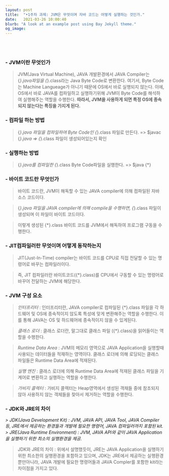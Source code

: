 ```yaml
---
layout: post
title:  "•1주차 과제: JVM은 무엇이며 자바 코드는 어떻게 실행하는 것인가."
date:   2021-03-26 10:00:40
blurb: "A look at an example post using Bay Jekyll theme."
og_image:
---
```

<br />
<br />




### - JVM이란 무엇인가

> JVM(Java Virtual Machine), JAVA 개발환경에서 JAVA Compiler는 {*}.java파일을 {*}.class라는 Java Byte Code로 변환한다.
> 여기서, Byte Code는 Machine Langueage가 아니기 때문에 OS에서 바로 실행되지 않는다.
> 이에, OS에서 바로 JAVA를 컴파일하고 실행하기위해 JVM이 Byte Code를 해석하여 실행해주는 역할을 수행한다.
> **따라서, JVM을 사용하게 되면 특정 OS에 종속되지 않는다는 특징을 가지게 된다.**

### - 컴파일 하는 방법

> {*}.java 파일을 컴파일하여 Byte Code인 {*}.class 파일로 만든다.
> => $javac {*}.java
> => {*}.class 파일이 생성되어있는지 확인

### - 실행하는 방법

> {*}.java를 컴파일한 {*}.class Byte Code파일을 실행한다.
> => $java {*}

### - 바이트 코드란 무엇인가

> 바이트 코드란, JVM이 해독할 수 있는 JAVA compiler에 의해 컴파일된 자바 소스 코드이다.

> {*}.java 파일을 JAVA compiler에 의해 compile을 수행하면, {*}.class 파일이 생성되며 이 파일이 바이트 코드이다.

> 이렇게 생성된 {*}.class 바이트 코드를 JVM에서 해독하여 프로그램 구동을 수행한다.


### - JIT컴파일러란 무엇이며 어떻게 동작하는지

> JIT(Just-In-Time) compiler는 바이트 코드를 CPU로 직접 전달할 수 있는 명령어로 바꾸는 컴파일러이다.

> 즉, JIT 컴파일러란 바이트코드({*}.class)를 CPU에서 구동할 수 있는 명령어로 바꾸어 전달하는 JVM에 해당한다.


### - JVM 구성 요소

> _인터프리터_ : 인터프리터란, JAVA compiler로 컴파일된 {*}.class 파일을 각 하드웨어 및 OS에 종속적이지 않도록 특성에 맞게 변환해주는 역할을 수행한다. 이를 통해 JAVA는 OS 및 하드웨어에 종속적이지 않을 수 있게된다.

> _클래스 로더_ : 클래스 로더란, 말그대로 클래스 파일 ({*}.class)을 읽어들이는 역할을 수행한다.

> _Runtime Data Area_ : JVM의 메모리 영역으로 JAVA Application을 실행할때 사용되는 데이터들을 적재하는 영역이다. 클래스 로더에 의해 로딩되는 클래스 파일들은 Runtime Data Area에 적재된다.

> _실행 엔진_ : 클래스 로더에 의해 Runtime Data Area에 적재된 클래스 파일을 기계어로 변환하고 실행하는 역할을 수행한다.

> _가비지 콜렉터_ : 가비지 콜렉터는 Heap영역에서 생성된 객채들 중에 참조되지 않아 사용하지 않는 객체들을 찾아서 제거하는 역할을 수행한다.


### - JDK와 JRE의 차이

__> JDK(Java Development Kit) : JVM, JAVA API, JAVA Tool, JAVA Compiler 등, JRE에서 제공하는 환경들과 개발에 필요한 명령어, JAVA 컴파일러까지 포함된 kit._
_> JRE(Java Runtime Environment) : JVM, JAVA API와 같이 JAVA Application을 실행하기 위한 최소의 실행환경을 제공.__

> JDK와 JRE의 차이 : 위에서 설명했듯이, JRE는 JAVA Application을 실행하기 위한 최소한의 실행환경을 포함하고 있으며, JDK는 JRE에서 제공하는 실행환경뿐만아니라, JAVA 개발에 필요한 명령어들과 JAVA Compler를 포함한 kit라는 차이점을 가지고 있다.
